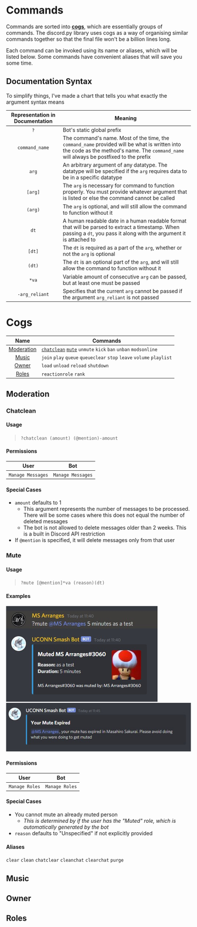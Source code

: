 # Commands
Commands are sorted into **[cogs](#cogs)**, which are essentially groups of commands. The discord.py library uses cogs as a way of organising similar commands together so that the final file won't be a billion lines long.

Each command can be invoked using its name or aliases, which will be listed below. Some commands have convenient aliases that will save you some time.

## Documentation Syntax
To simplify things, I've made a chart that tells you what exactly the argument syntax means

|Representation in Documentation|Meaning|
|:---:|---|
|`?`|Bot's static global prefix|
|`command_name`|The command's name. Most of the time, the `command_name` provided will be what is written into the code as the method's name. The `command_name` will always be postfixed to the prefix|
|`arg`|An arbitrary argument of any datatype. The datatype will be specified if the `arg` requires data to be in a specific datatype|
|`[arg]`|The `arg` is necessary for command to function properly. You must provide whatever argument that is listed or else the command cannot be called|
|`(arg)`|The `arg` is optional, and will still allow the command to function without it|
|`dt`|A human readable date in a human readable format that will be parsed to extract a timestamp. When passing a `dt`, you pass it along with the argument it is attached to|
|`[dt]`|The `dt` is required as a part of the `arg`, whether or not the `arg` is optional|
|`(dt)`|The `dt` is an optional part of the `arg`, and will still allow the command to function without it|
|`*va`|Variable amount of consecutive `arg` can be passed, but at least one must be passed|
|`-arg_reliant`|Specifies that the current `arg` cannot be passed if the argument `arg_reliant` is not passed|

# Cogs
|Name|Commands|
|:---:|---|
|[Moderation](#moderation)|[`chatclean`](#chatclean) [`mute`](#mute) `unmute` `kick` `ban` `unban` `modsonline`|
|[Music](#music)|`join` `play` `queue` `queueclear` `stop` `leave` `volume` `playlist`|
|[Owner](#owner)|`load` `unload` `reload` `shutdown`|
|[Roles](#roles)|`reactionrole` `rank`|

## Moderation

### Chatclean
#### Usage
> `?chatclean (amount) (@mention)-amount`

#### Permissions
|User|Bot|
|:---:|:---:|
|`Manage Messages`|`Manage Messages`|

#### Special Cases
- `amount` defaults to 1
    - This argument represents the number of messages to be processed. There will be some cases where this does not equal the number of deleted messages
    - The bot is not allowed to delete messages older than 2 weeks. This is a built in Discord API restriction
- If `@mention` is specified, it will delete messages only from that user

### Mute
#### Usage
> `?mute [@mention]*va (reason)(dt)`

#### Examples
![](../docs/mute_start.jpg)
![](../docs/mute_end.jpg)

#### Permissions
|User|Bot|
|:---:|:---:|
|`Manage Roles`|`Manage Roles`|

#### Special Cases
- You cannot mute an already muted person
    - *This is determined by if the user has the "Muted" role, which is automatically generated by the bot*
- `reason` defaults to "Unspecified" if not explicitly provided

#### Aliases
`clear` `clean` `chatclear` `cleanchat` `clearchat` `purge`

## Music


## Owner


## Roles

